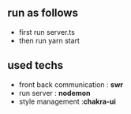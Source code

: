 ## run as follows

- first run server.ts
- then run yarn start

## used techs

- front back communication : **swr**
- run server : **nodemon**
- style management :**chakra-ui**
